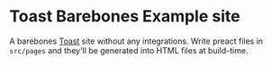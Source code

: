 # Toast Barebones Example site

A barebones [Toast](https://github.com/toastdotdev/toast) site without any integrations. Write preact files in `src/pages` and they'll be generated into HTML files at build-time.
